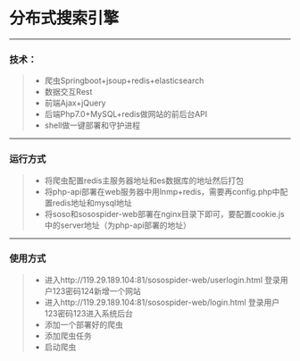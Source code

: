 # 分布式搜索引擎

------

### 技术：

> * 爬虫Springboot+jsoup+redis+elasticsearch
> * 数据交互Rest
> * 前端Ajax+jQuery
> * 后端Php7.0+MySQL+redis做网站的前后台API
> * shell做一键部署和守护进程

------

### 运行方式
> * 将爬虫配置redis主服务器地址和es数据库的地址然后打包
> * 将php-api部署在web服务器中用lnmp+redis，需要再config.php中配置redis地址和mysql地址
> * 将soso和sosospider-web部署在nginx目录下即可，要配置cookie.js中的server地址（为php-api部署的地址）

-----
### 使用方式
> * 进入http://119.29.189.104:81/sosospider-web/userlogin.html
登录用户123密码124新增一个网站
> * 进入http://119.29.189.104:81/sosospider-web/login.html
登录用户123密码123进入系统后台
> * 添加一个部署好的爬虫
> * 添加爬虫任务
> * 启动爬虫

